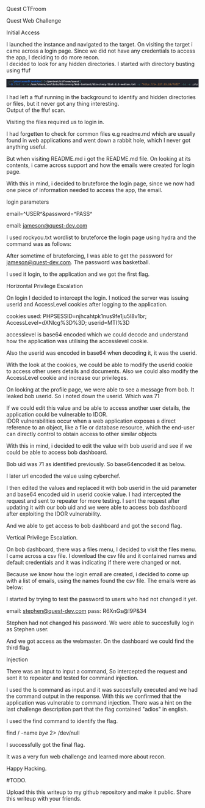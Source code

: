 Quest CTFroom

Quest Web Challenge

Initial Access

I launched the instance and  navigated to the target. 
On visiting the target i  came across a login page. Since we did not have any credentials to access the app, I deciding to do more recon.  
I  decided to look for any hidden directories.  I started with directory busting using ffuf

![ ffuf Scan](https://github.com/Tenkph/EK4-Cybersecurity-Barcamp-CTF/blob/main/Quest/screenshots/ffuf_scan.png)


I had left a ffuf running in the background to identify and hidden directories or files, but it  never  got any thing interesting.  
Output of the ffuf scan. 



Visiting the files required us  to login in. 


I had forgetten to check for common files e.g  readme.md which are usually found in web applications and went down a rabbit hole, which I never got anything useful.

But when visiting README.md  i got the README.md file. On  looking at its contents, i came across support and how  the emails were created for login page. 



With this  in mind, i decided to bruteforce the login page, since we  now had  one piece of information needed to access the app, the email.

login parameters

email=^USER^&password=^PASS^

email: jameson@quest-dev.com

I used rockyou.txt wordlist to bruteforce the login page  using hydra and the command was as follows: 



After sometime of bruteforcing, I was able to get the  password for  jameson@quest-dev.com.
The password was basketball. 

I used it login,  to the application and we got the first flag. 


Horizontal Privilege Escalation 


On login  I decided to intercept the login. I noticed the server was  issuing userid and AccessLevel cookies after logging to the application. 

cookies used: PHPSESSID=njhcahtpk1nus9fe1ju5l8v1br; AccessLevel=dXNlcg%3D%3D; userid=MTI%3D

accesslevel is base64 encoded which we could decode and understand how the application was utilising the accesslevel  cookie. 

Also the userid was encoded in base64 when decoding it, it was the userid.



With the look at the cookies, we could be able to  modify the userid cookie to access other users details and documents. Also we could also modify the AccessLevel cookie and increase our privileges. 

On looking at the profile page, we were able to see  a message from bob. It  leaked bob userid. So i noted  down the userid.  Which was 71
 
 If we could edit this value and be able to access another user details, the application could be vulnerable to IDOR.  
 IDOR vulnerabilities occur  when a web application exposes a direct reference to an object, like a file or database  resource, which the end-user can directly control to obtain access to other similar objects
 
 With this in mind, i decided to edit the value with bob userid and see if we could be able to access bob dashboard. 

Bob  uid was 71 as identified previously. So base64encoded it as below. 



I later url encoded the value using cyberchef. 



I then edited the values and replaced it with bob userid in the uid parameter and base64 encoded uid in  userid cookie value. 
I had intercepted the  request and sent to repeater for more testing. I sent the request  after  updating  it with our bob  uid and we were able to access bob  dashboard  after exploiting the IDOR vulnerability.  



And we able to get  access to bob dashboard and got the second flag.

Vertical Privilege Escalation. 

On bob dashboard, there was a files menu, I decided to visit the files menu. I came across a csv file. 
I download the csv file and it contained names and  default credentials and it was  indicating if there were changed or not.


 
Because we  know how the  login email are created, i decided to come up with a list of emails, using the names found the csv file. The emails were as below: 



I started  by trying to test the password to  users who had not changed it yet.  

email: stephen@quest-dev.com
pass: R6XnGs@!9P&34

Stephen had not changed his password.  We were able to succesfully login as Stephen user. 

And we got access  as the webmaster. On the dashboard we could  find the third flag. 

 


Injection 

There was an input to input a command, So intercepted the request and sent it to repeater and tested for command injection. 



I  used the ls command  as input  and it was succesfully executed and we  had the  command output in the response.
With this we confirmed  that the application  was vulnerable to command injection.  There was a hint on the  last challenge description part  that the flag contained "adios" in english. 

I  used the find command to  identify the flag. 

find / -name *bye* 2> /dev/null 




I successfully got the  final flag.   


 

It was a very fun web challenge and learned more about recon. 

Happy Hacking. 


#TODO. 

Upload this this writeup to my github repository and make it public. 
Share this writeup with your friends.
